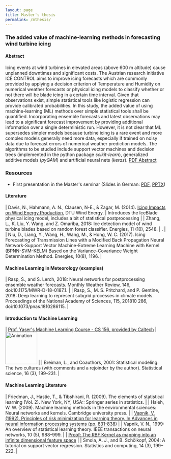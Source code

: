 ```yaml
---
layout: page
title: Master's thesis
permalink: /mthesis/
---
```


### The added value of machine-learning methods in forecasting wind turbine icing
#### Abstract

Icing events at wind turbines in elevated areas (above 600 m altitude) cause unplanned downtimes and significant costs. The Austrian research initiative ICE CONTROL aims to improve icing forecasts which are commonly provided by applying a decision criterion of Temperature and Humidity on numerical weather forecasts or physical icing models to classify whether or not there will be blade icing in a certain time interval. Given that observations exist, simple statistical tools like logistic regression can provide calibrated probabilities.
In this study, the added value of using machine-learning (ML) methods over simple statistical tools shall be quantified. Incorporating ensemble forecasts and latest observations may lead to a significant forecast improvement by providing additional information over a single deterministic run. However, it is not clear that ML supersedes simpler models because turbine icing is a rare event and more complex models generally need more data, especially if trained on noisy data due to forecast errors of numerical weather prediction models. The algorithms to be studied include support vector machines and decision trees (implemented in the python package *scikit-learn*), generalized additive models (*pyGAM*) and artificial neural nets (*keras*).
[PDF Abstract](https://homepage.univie.ac.at/a1254888/MA-pres1-abstract.pdf)


### Resources
- First presentation in the Master's seminar (Slides in German: [PDF](https://homepage.univie.ac.at/a1254888/MA-pres1.pdf), [PPTX](https://homepage.univie.ac.at/a1254888/MA-pres1.pptx))

#### Literature

| Davis, N., Hahmann, A. N., Clausen, N-E., & Zagar, M. (2014). [Icing Impacts on Wind Energy Production.](http://orbit.dtu.dk/en/publications/icing-impacts-on-wind-energy-production(8dfa9669-5ac8-4997-bed4-aeeaae3b7061).html) DTU Wind Energy. | Introduces the IceBlade physical icing model, includes a bit of statistical postprocessing |
| Zhang, L., K. Liu, Y. Wang, and Z. Omariba, 2018: Ice detection model of wind turbine blades based on random
forest classifier. Energies, 11 (10), 2548. | . |
| Niu, D., Liang, Y., Wang, H., Wang, M., & Hong, W. C. (2017). Icing Forecasting of Transmission Lines with a Modified Back Propagation Neural Network-Support Vector Machine-Extreme Learning Machine with Kernel (BPNN-SVM-KELM) Based on the Variance-Covariance Weight Determination Method. Energies, 10(8), 1196. |


#### Machine Learning in Meteorology (examples)

| Rasp, S., and S. Lerch, 2018: Neural networks for postprocessing ensemble weather forecasts. Monthly Weather Review, 146, doi:10.1175/MWR-D-18-0187.1. |
| Rasp, S., M. S. Pritchard, and P. Gentine, 2018: Deep learning to represent subgrid processes in climate models. Proceedings of the National Academy of Sciences, 115, 201810 286, doi:10.1073/pnas.1810286115. |

#### Introduction to Machine Learning

| [Prof. Yaser's Machine Learning Course - CS 156, provided by Caltech](https://www.youtube.com/playlist?list=PLD63A284B7615313A) |     <a href="https://www.youtube.com/playlist?list=PLD63A284B7615313A"><img src="https://i.ytimg.com/vi/FIbVs5GbBlQ/hqdefault.jpg?sqp=-oaymwEXCNACELwBSFryq4qpAwkIARUAAIhCGAE=&rs=AOn4CLCABp2TWr57I6xQmDuu4-1cQF6MAg" alt="Animation" height="100"/></a> |
| Breiman, L., and Coauthors, 2001: Statistical modeling: The two cultures (with comments and a rejoinder by the author). Statistical science, 16 (3), 199–231. |


#### Machine Learning Literature

| Friedman, J., Hastie, T., & Tibshirani, R. (2009). The elements of statistical learning (Vol. 2). New York, NY, USA:: Springer series in statistics. |
| Hsieh, W. W. (2009). Machine learning methods in the environmental sciences: Neural networks and kernels. Cambridge university press. |
| [Vapnik, V. (1992). Principles of risk minimization for learning theory. In Advances in neural information processing systems (pp. 831-838)](http://papers.nips.cc/paper/506-principles-of-risk-minimization-for-learning-theory.pdf) |
| Vapnik, V. N., 1999: An overview of statistical learning theory. IEEE transactions on neural networks, 10 (5), 988–999. |
| [Proof: The RBF Kernel as mapping into an infinite dimensional feature space](http://pages.cs.wisc.edu/~matthewb/pages/notes/pdf/svms/RBFKernel.pdf) |
| Smola, A. J., and B. Schölkopf, 2004: A tutorial on support vector regression. Statistics and computing, 14 (3), 199–222. |
